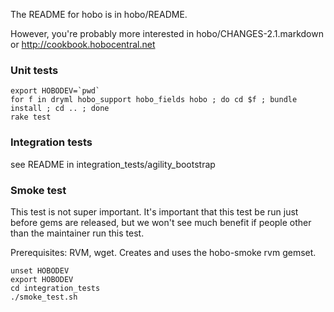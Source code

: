 The README for hobo is in hobo/README.

However, you're probably more interested in hobo/CHANGES-2.1.markdown or
http://cookbook.hobocentral.net

### Unit tests

    export HOBODEV=`pwd`
    for f in dryml hobo_support hobo_fields hobo ; do cd $f ; bundle install ; cd .. ; done
    rake test

### Integration tests

see README in integration_tests/agility_bootstrap

### Smoke test

This test is not super important. It's important that this test be run
just before gems are released, but we won't see much benefit if people
other than the maintainer run this test.

Prerequisites:  RVM, wget.   Creates and uses the hobo-smoke rvm gemset.

    unset HOBODEV
    export HOBODEV
    cd integration_tests
    ./smoke_test.sh